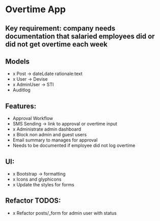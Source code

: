 # Overtime App

## Key requirement: company needs documentation that salaried employees did or did not get overtime each week

## Models
- x Post -> dateLdate rationale:text
- x User -> Devise
- x AdminUser -> STI
- Auditlog

## Features:
- Approval Workflow
- SMS Sending -> link to approval or overtime input
- x Administrate admin dashboard
- x Block non admin and guest users
- Email summary to manages for approval
- Needs to be documented if employee did not log overtime

## UI:
- x Bootstrap -> formatting
- x Icons and glyphicons
- x Update the styles for forms

## Refactor TODOS:
- x Refactor posts/_form for admin user with status